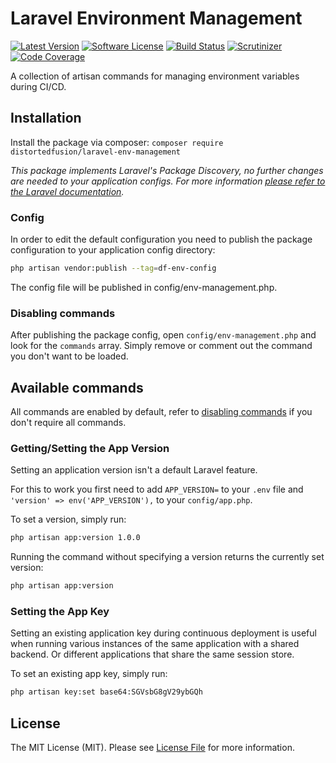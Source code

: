 # Laravel Environment Management

[![Latest Version](https://img.shields.io/github/tag/distortedfusion/laravel-env-management.svg?style=flat-square)](https://github.com/distortedfusion/laravel-env-management/tags)
[![Software License](https://img.shields.io/badge/license-MIT-brightgreen.svg?style=flat-square)](https://github.com/distortedfusion/laravel-env-management/blob/master/LICENSE)
[![Build Status](https://img.shields.io/travis/distortedfusion/laravel-env-management.svg?style=flat-square)](https://travis-ci.org/distortedfusion/laravel-env-management)
[![Scrutinizer](https://img.shields.io/scrutinizer/g/distortedfusion/laravel-env-management.svg?style=flat-square)](https://scrutinizer-ci.com/g/distortedfusion/laravel-env-management/)
[![Code Coverage](https://img.shields.io/scrutinizer/coverage/g/distortedfusion/laravel-env-management.svg?style=flat-square)](https://scrutinizer-ci.com/g/distortedfusion/laravel-env-management/?branch=master)

A collection of artisan commands for managing environment variables during CI/CD.

## Installation

Install the package via composer: `composer require distortedfusion/laravel-env-management`

*This package implements Laravel's Package Discovery, no further changes are needed to your application configs. For more information [please refer to the Laravel documentation](https://laravel.com/docs/packages#package-discovery).*

### Config

In order to edit the default configuration you need to publish the package configuration to your application config directory:

```sh
php artisan vendor:publish --tag=df-env-config
```

The config file will be published in config/env-management.php.

### Disabling commands

After publishing the package config, open `config/env-management.php` and look for the `commands` array.
Simply remove or comment out the command you don't want to be loaded.

## Available commands

All commands are enabled by default, refer to [disabling commands](https://github.com/distortedfusion/laravel-env-management#disabling-commands) if you don't require all commands.

### Getting/Setting the App Version

Setting an application version isn't a default Laravel feature.

For this to work you first need to add `APP_VERSION=` to your `.env` file and `'version' => env('APP_VERSION'),` to your `config/app.php`.

To set a version, simply run:
```sh
php artisan app:version 1.0.0
```

Running the command without specifying a version returns the currently set version:
```sh
php artisan app:version
```

### Setting the App Key

Setting an existing application key during continuous deployment is useful when running various instances of the same application with a shared backend. Or different applications that share the same session store.

To set an existing app key, simply run:
```sh
php artisan key:set base64:SGVsbG8gV29ybGQh
```

## License
The MIT License (MIT). Please see [License File](https://github.com/distortedfusion/laravel-env-management/blob/master/LICENSE) for more information.

